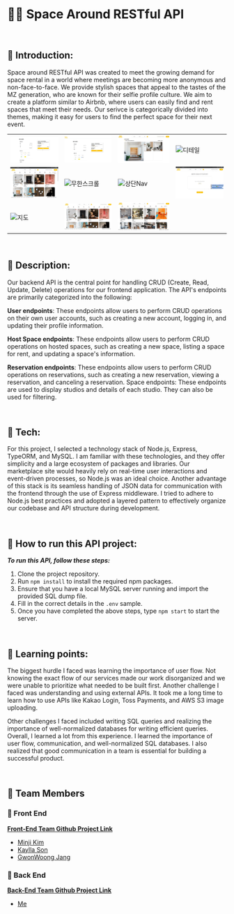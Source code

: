 # 👨‍🚀 Space Around RESTful API

</br>

## 🤔 Introduction:

Space around RESTful API was created to meet the growing demand for space rental in a world where meetings are becoming more anonymous and non-face-to-face. We provide stylish spaces that appeal to the tastes of the MZ generation, who are known for their selfie profile culture. We aim to create a platform similar to Airbnb, where users can easily find and rent spaces that meet their needs. Our serivce is categorically divided into themes, making it easy for users to find the perfect space for their next event.

<table>
      <tr>
          <td><img src="assets/gif/결제.gif" alt="결제"></td>
          <td><img src="assets/gif/결제수정.gif" alt="결제수정"></td>
          <td><img src="assets/gif/디테일 공유.gif" alt="디테일 공유"></td>
          <td><img src="assets/gif/디테일.gif" alt="디테일"></td>
      </tr>
      <tr>
          <td><img src="assets/gif/로그인.gif" alt="로그인"></td>
          <td><img src="assets/gif/무한스크롤.gif" alt="무한스크롤"></td>
          <td><img src="assets/gif/상단Nav.gif" alt="상단Nav"></td>
          <td><img src="assets/gif/스튜디오 이미지 업로드.gif" alt="스튜디오 이미지 업로드"></td>
      </tr>
      <tr>
          <td><img src="assets/gif/지도.gif" alt="지도"></td>
          <td><img src="assets/gif/카테고리.gif" alt="카테고리"></td>
          <td><img src="assets/gif/필터.gif" alt="필터"></td>
          <td></td> 
      </tr>
  </table>
</br>

## 🥓 Description:

Our backend API is the central point for handling CRUD (Create, Read, Update, Delete) operations for our frontend application. The API's endpoints are primarily categorized into the following:

**User endpoints**: These endpoints allow users to perform CRUD operations on their own user accounts, such as creating a new account, logging in, and updating their profile information.

**Host Space endpoints**: These endpoints allow users to perform CRUD operations on hosted spaces, such as creating a new space, listing a space for rent, and updating a space's information.

**Reservation endpoints**: These endpoints allow users to perform CRUD operations on reservations, such as creating a new reservation, viewing a reservation, and canceling a reservation.
Space endpoints: These endpoints are used to display studios and details of each studio. They can also be used for filtering.

</br>

## 🥞 Tech:

For this project, I selected a technology stack of Node.js, Express, TypeORM, and MySQL. I am familiar with these technologies, and they offer simplicity and a large ecosystem of packages and libraries. Our marketplace site would heavily rely on real-time user interactions and event-driven processes, so Node.js was an ideal choice. Another advantage of this stack is its seamless handling of JSON data for communication with the frontend through the use of Express middleware. I tried to adhere to Node.js best practices and adopted a layered pattern to effectively organize our codebase and API structure during development.

</br>

## 🏃 How to run this API project:

**_To run this API, follow these steps:_**

1. Clone the project repository.
2. Run `npm install` to install the required npm packages.
3. Ensure that you have a local MySQL server running and import the provided SQL dump file.
4. Fill in the correct details in the `.env` sample.
5. Once you have completed the above steps, type `npm start` to start the server.

</br>

## 🧠 Learning points:

The biggest hurdle I faced was learning the importance of user flow. Not knowing the exact flow of our services made our work disorganized and we were unable to prioritize what needed to be built first. Another challenge I faced was understanding and using external APIs. It took me a long time to learn how to use APIs like Kakao Login, Toss Payments, and AWS S3 image uploading.

Other challenges I faced included writing SQL queries and realizing the importance of well-normalized databases for writing efficient queries. Overall, I learned a lot from this experience. I learned the importance of user flow, communication, and well-normalized SQL databases. I also realized that good communication in a team is essential for building a successful product.

</br>

## 👫 Team Members

### 💅 Front End

**[Front-End Team Github Project Link](https://github.com/wecode-bootcamp-korea/46-2nd-B1A4-frontend)**

- [Minji Kim](https://github.com/shfkd123)
- [Kaylla Son](https://github.com/kayllason)
- [GwonWoong Jang](https://github.com/5yoonl)

### 🎒 Back End

**[Back-End Team Github Project Link ](https://github.com/wecode-bootcamp-korea/46-2nd-B1A4-backend)**

- [Me](https://github.com/ts-oh)
